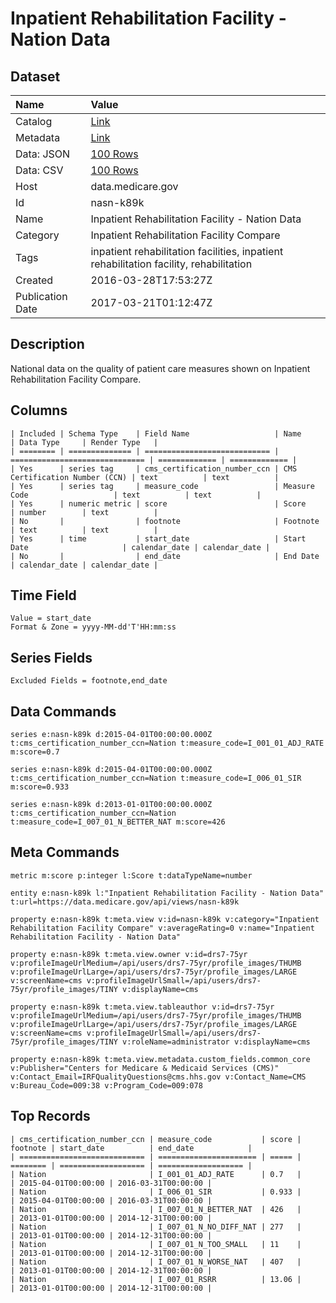 # Inpatient Rehabilitation Facility - Nation Data

## Dataset

| Name | Value |
| :--- | :---- |
| Catalog | [Link](https://catalog.data.gov/dataset/inpatient-rehabilitation-facility-nation-data) |
| Metadata | [Link](https://data.medicare.gov/api/views/nasn-k89k) |
| Data: JSON | [100 Rows](https://data.medicare.gov/api/views/nasn-k89k/rows.json?max_rows=100) |
| Data: CSV | [100 Rows](https://data.medicare.gov/api/views/nasn-k89k/rows.csv?max_rows=100) |
| Host | data.medicare.gov |
| Id | nasn-k89k |
| Name | Inpatient Rehabilitation Facility - Nation Data |
| Category | Inpatient Rehabilitation Facility Compare |
| Tags | inpatient rehabilitation facilities, inpatient rehabilitation facility, rehabilitation |
| Created | 2016-03-28T17:53:27Z |
| Publication Date | 2017-03-21T01:12:47Z |

## Description

National data on the quality of patient care measures shown on Inpatient Rehabilitation Facility Compare.

## Columns

```ls
| Included | Schema Type    | Field Name                   | Name                           | Data Type     | Render Type   |
| ======== | ============== | ============================ | ============================== | ============= | ============= |
| Yes      | series tag     | cms_certification_number_ccn | CMS Certification Number (CCN) | text          | text          |
| Yes      | series tag     | measure_code                 | Measure Code                   | text          | text          |
| Yes      | numeric metric | score                        | Score                          | number        | text          |
| No       |                | footnote                     | Footnote                       | text          | text          |
| Yes      | time           | start_date                   | Start Date                     | calendar_date | calendar_date |
| No       |                | end_date                     | End Date                       | calendar_date | calendar_date |
```

## Time Field

```ls
Value = start_date
Format & Zone = yyyy-MM-dd'T'HH:mm:ss
```

## Series Fields

```ls
Excluded Fields = footnote,end_date
```

## Data Commands

```ls
series e:nasn-k89k d:2015-04-01T00:00:00.000Z t:cms_certification_number_ccn=Nation t:measure_code=I_001_01_ADJ_RATE m:score=0.7

series e:nasn-k89k d:2015-04-01T00:00:00.000Z t:cms_certification_number_ccn=Nation t:measure_code=I_006_01_SIR m:score=0.933

series e:nasn-k89k d:2013-01-01T00:00:00.000Z t:cms_certification_number_ccn=Nation t:measure_code=I_007_01_N_BETTER_NAT m:score=426
```

## Meta Commands

```ls
metric m:score p:integer l:Score t:dataTypeName=number

entity e:nasn-k89k l:"Inpatient Rehabilitation Facility - Nation Data" t:url=https://data.medicare.gov/api/views/nasn-k89k

property e:nasn-k89k t:meta.view v:id=nasn-k89k v:category="Inpatient Rehabilitation Facility Compare" v:averageRating=0 v:name="Inpatient Rehabilitation Facility - Nation Data"

property e:nasn-k89k t:meta.view.owner v:id=drs7-75yr v:profileImageUrlMedium=/api/users/drs7-75yr/profile_images/THUMB v:profileImageUrlLarge=/api/users/drs7-75yr/profile_images/LARGE v:screenName=cms v:profileImageUrlSmall=/api/users/drs7-75yr/profile_images/TINY v:displayName=cms

property e:nasn-k89k t:meta.view.tableauthor v:id=drs7-75yr v:profileImageUrlMedium=/api/users/drs7-75yr/profile_images/THUMB v:profileImageUrlLarge=/api/users/drs7-75yr/profile_images/LARGE v:screenName=cms v:profileImageUrlSmall=/api/users/drs7-75yr/profile_images/TINY v:roleName=administrator v:displayName=cms

property e:nasn-k89k t:meta.view.metadata.custom_fields.common_core v:Publisher="Centers for Medicare & Medicaid Services (CMS)" v:Contact_Email=IRFQualityQuestions@cms.hhs.gov v:Contact_Name=CMS v:Bureau_Code=009:38 v:Program_Code=009:078
```

## Top Records

```ls
| cms_certification_number_ccn | measure_code           | score | footnote | start_date          | end_date            | 
| ============================ | ====================== | ===== | ======== | =================== | =================== | 
| Nation                       | I_001_01_ADJ_RATE      | 0.7   |          | 2015-04-01T00:00:00 | 2016-03-31T00:00:00 | 
| Nation                       | I_006_01_SIR           | 0.933 |          | 2015-04-01T00:00:00 | 2016-03-31T00:00:00 | 
| Nation                       | I_007_01_N_BETTER_NAT  | 426   |          | 2013-01-01T00:00:00 | 2014-12-31T00:00:00 | 
| Nation                       | I_007_01_N_NO_DIFF_NAT | 277   |          | 2013-01-01T00:00:00 | 2014-12-31T00:00:00 | 
| Nation                       | I_007_01_N_TOO_SMALL   | 11    |          | 2013-01-01T00:00:00 | 2014-12-31T00:00:00 | 
| Nation                       | I_007_01_N_WORSE_NAT   | 407   |          | 2013-01-01T00:00:00 | 2014-12-31T00:00:00 | 
| Nation                       | I_007_01_RSRR          | 13.06 |          | 2013-01-01T00:00:00 | 2014-12-31T00:00:00 | 
```